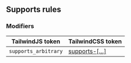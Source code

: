 ## Supports rules

### Modifiers

| TailwindJS token | TailwindCSS token |
| ----- | ----- |
| `supports_arbitrary` | [supports-[…]](https://tailwindcss.com/docs/hover-focus-and-other-states#supports-rules) |